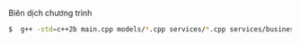 Biên dịch chương trình
```bash
$  g++ -std=c++2b main.cpp models/*.cpp services/*.cpp services/business/*.cpp services/data-access/*.cpp services/ui/*.cpp  -o debug/program
```